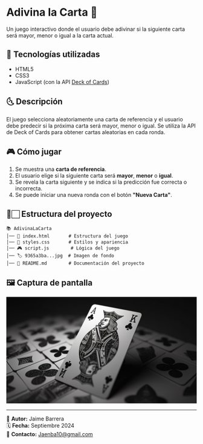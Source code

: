 # Adivina la Carta 🎴

Un juego interactivo donde el usuario debe adivinar si la siguiente carta será mayor, menor o igual a la carta actual.

## 🚀 Tecnologías utilizadas

- HTML5
- CSS3
- JavaScript (con la API [Deck of Cards](https://deckofcardsapi.com/))

## 🌜 Descripción

El juego selecciona aleatoriamente una carta de referencia y el usuario debe predecir si la próxima carta será mayor, menor o igual. Se utiliza la API de Deck of Cards para obtener cartas aleatorias en cada ronda.

## 🎮 Cómo jugar

1. Se muestra una **carta de referencia**.
2. El usuario elige si la siguiente carta será **mayor**, **menor** o **igual**.
3. Se revela la carta siguiente y se indica si la predicción fue correcta o incorrecta.
4. Se puede iniciar una nueva ronda con el botón **"Nueva Carta"**.

## 💂️🏻 Estructura del proyecto

```
📚 AdivinaLaCarta
│── 📄 index.html       # Estructura del juego
│── 🎨 styles.css       # Estilos y apariencia
│── 🎮 script.js        # Lógica del juego
│── 🏷️ 9365a3ba...jpg  # Imagen de fondo
│── 📝 README.md        # Documentación del proyecto
```

## 🖼️ Captura de pantalla

![Adivina la Carta](./9365a3ba5b8a58cdf77782c5c697beef.jpg)

---

📌 **Autor:** Jaime Barrera  
🗓️ **Fecha:** Septiembre 2024  
📧 **Contacto:** Jaenba10@gmail.com

